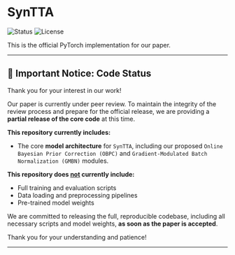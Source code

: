 # SynTTA

![Status](https://img.shields.io/badge/Status-Under%20Review-orange)
![License](https://img.shields.io/badge/License-MIT-green)

This is the official PyTorch implementation for our paper.

---

## 📢 Important Notice: Code Status

Thank you for your interest in our work!

Our paper is currently under peer review. To maintain the integrity of the review process and prepare for the official release, we are providing a **partial release of the core code** at this time.

**This repository currently includes:**
* The core **model architecture** for `SynTTA`, including our proposed `Online Bayesian Prior Correction (OBPC)` and `Gradient-Modulated Batch Normalization (GMBN)` modules.

**This repository does <u>not</u> currently include:**
* Full training and evaluation scripts
* Data loading and preprocessing pipelines
* Pre-trained model weights

We are committed to releasing the full, reproducible codebase, including all necessary scripts and model weights, **as soon as the paper is accepted**.

Thank you for your understanding and patience!

---
<!-- 
## 🛠️ Setup & Installation